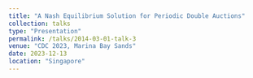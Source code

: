 ```yaml
---
title: "A Nash Equilibrium Solution for Periodic Double Auctions"
collection: talks
type: "Presentation"
permalink: /talks/2014-03-01-talk-3
venue: "CDC 2023, Marina Bay Sands"
date: 2023-12-13
location: "Singapore"
---
```



